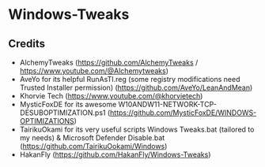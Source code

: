 # Windows-Tweaks
## Credits
- AlchemyTweaks (https://github.com/AlchemyTweaks / https://www.youtube.com/@Alchemytweaks)
- AveYo for its helpful RunAsTI.reg (some registry modifications need Trusted Installer permission) (https://github.com/AveYo/LeanAndMean)
- Khorvie Tech (https://www.youtube.com/@khorvietech)
- MysticFoxDE for its awesome W10ANDW11-NETWORK-TCP-DESUBOPTIMIZATION.ps1 (https://github.com/MysticFoxDE/WINDOWS-OPTIMIZATIONS)
- TairikuOkami for its very useful scripts Windows Tweaks.bat (tailored to my needs) & Microsoft Defender Disable.bat (https://github.com/TairikuOokami/Windows)
- HakanFly (https://github.com/HakanFly/Windows-Tweaks)
